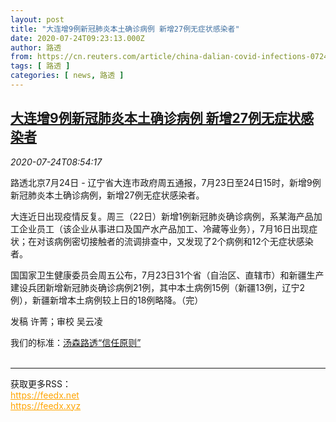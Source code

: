 ```yaml
---
layout: post
title: "大连增9例新冠肺炎本土确诊病例 新增27例无症状感染者"
date: 2020-07-24T09:23:13.000Z
author: 路透
from: https://cn.reuters.com/article/china-dalian-covid-infections-0724-idCNKCS24P0WE
tags: [ 路透 ]
categories: [ news, 路透 ]
---
```

<!--1595582593000-->
[大连增9例新冠肺炎本土确诊病例 新增27例无症状感染者](https://cn.reuters.com/article/china-dalian-covid-infections-0724-idCNKCS24P0WE)
------

<div>
<div><i>2020-07-24T08:54:17</i></div><div class="StandardArticleBody_body"><p>路透北京7月24日 - 辽宁省大连市政府周五通报，7月23日至24日15时，新增9例新冠肺炎本土确诊病例，新增27例无症状感染者。 </p><p>大连近日出现疫情反复。周三（22日）新增1例新冠肺炎确诊病例，系某海产品加工企业员工（该企业从事进口及国产水产品加工、冷藏等业务），7月16日出现症状；在对该病例密切接触者的流调排查中，又发现了2个病例和12个无症状感染者。 </p><p>国国家卫生健康委员会周五公布，7月23日31个省（自治区、直辖市）和新疆生产建设兵团新增新冠肺炎确诊病例21例，其中本土病例15例（新疆13例，辽宁2例），新疆新增本土病例较上日的18例略降。（完） </p><div class="Attribution_container"><div class="Attribution_attribution"><p class="Attribution_content">发稿 许菁；审校 吴云凌 </p></div></div><div class="StandardArticleBody_trustBadgeContainer"><span class="StandardArticleBody_trustBadgeTitle">我们的标准：</span><span class="trustBadgeUrl"><a href="https://www.thomsonreuters.cn/content/dam/openweb/documents/pdf/china/brochures/about-us-1.pdf">汤森路透“信任原则”</a></span></div></div><br><hr><div>获取更多RSS：<br><a href="https://feedx.net" style="color:orange" target="_blank">https://feedx.net</a> <br><a href="https://feedx.xyz" style="color:orange" target="_blank">https://feedx.xyz</a><br></div>
</div>
